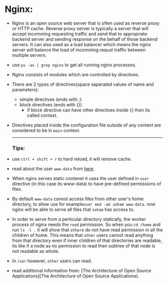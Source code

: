 # Nginx:

- Nginx is an open source web server that is often used as reverse proxy or HTTP cache. Reverse proxy server is typically a server that will accept incomming requesting traffic and send that to appropriate backend server and sending response on the behalf of those backend servers. It can also used as a load balancer which means the nginx server will balance the load of incomming requst traffic between multiple servers.

- use `ps -ax | grep nginx` to get all running nginx processes.

- Nginx consists of modules which are controlled by directives.

- There are 2 types of directives(space saperated values of name and parameters):
    - simple directives (ends with ;)
    - block directives (ends with {})
        - if block directive can have other directives inside {} then its called context.

- Directives placed inside the configuration file outside of any context are considered to be in `main` context.

    ---

    

    ### Tips:

- use `ctrl + shift + r` to hard reload, it will remove cache.

- read about the user `www-data` from [here](https://askubuntu.com/questions/873839/what-is-the-www-data-user).

- When nginx serves static contenet it uses the user defined in `user` directive (in this case its www-data)  to have pre-defined permissions of files.

- By default `www-data` cannot access files from other user's home directory, to allow use for example`user mod -aG soham www-data`. now nginx will be able to serve all files that `soham` has access to.

- In order to serve from a perticular directory statically, the worker process of nginx needs the `read` permission. So when you `cd /home` and run `ls -l .` it will show that `other`s  do not have read permission in all the children of home. This means that `other` users cannot read anything from that directory even if inner children of that directories are readable, its like if a node as no permission to read then subtree of that node is not readable as whole.

- In `/var` however, `other` users can read.

- read additional information from: [The Architecture of Open Source Applications](The Architecture of Open Source Applications).
